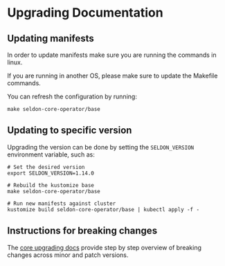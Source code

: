 # Upgrading Documentation

## Updating manifests

In order to update manifests make sure you are running the commands in linux.

If you are running in another OS, please make sure to update the Makefile commands.

You can refresh the configuration by running:

```
make seldon-core-operator/base
```

## Updating to specific version

Upgrading the version can be done by setting the `SELDON_VERSION` environment variable, such as:

```
# Set the desired version
export SELDON_VERSION=1.14.0

# Rebuild the kustomize base
make seldon-core-operator/base

# Run new manifests against cluster
kustomize build seldon-core-operator/base | kubectl apply -f -
```

## Instructions for breaking changes

The [core upgrading docs](https://docs.seldon.io/projects/seldon-core/en/latest/reference/upgrading.html.) provide step by step overview of breaking changes across minor and patch versions.

